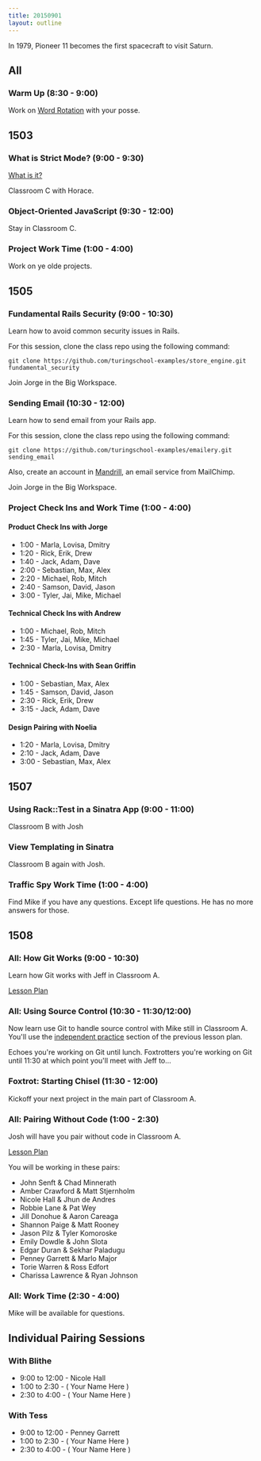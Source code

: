 ```yaml
---
title: 20150901
layout: outline
---
```


In 1979, Pioneer 11 becomes the first spacecraft to visit Saturn.

## All

### Warm Up (8:30 - 9:00)

Work on [Word Rotation](https://github.com/turingschool/thinking_in_algorithms/blob/master/challenges/word_rotation.markdown)
with your posse.


## 1503

### What is Strict Mode? (9:00 - 9:30)

[What is it?](https://developer.mozilla.org/en-US/docs/Web/JavaScript/Reference/Strict_mode)

Classroom C with Horace.

### Object-Oriented JavaScript (9:30 - 12:00)

Stay in Classroom C.

### Project Work Time (1:00 - 4:00)

Work on ye olde projects.


## 1505

### Fundamental Rails Security (9:00 - 10:30)

Learn how to avoid common security issues in Rails.

For this session, clone the class repo using the following command:

```
git clone https://github.com/turingschool-examples/store_engine.git fundamental_security
```

Join Jorge in the Big Workspace.

### Sending Email (10:30 - 12:00)

Learn how to send email from your Rails app.

For this session, clone the class repo using the following command:

```
git clone https://github.com/turingschool-examples/emailery.git sending_email
```

Also, create an account in [Mandrill](https://mandrillapp.com), an email service from MailChimp.

Join Jorge in the Big Workspace.

### Project Check Ins and Work Time (1:00 - 4:00)

#### Product Check Ins with Jorge

* 1:00 - Marla, Lovisa, Dmitry
* 1:20 - Rick, Erik, Drew
* 1:40 - Jack, Adam, Dave
* 2:00 - Sebastian, Max, Alex
* 2:20 - Michael, Rob, Mitch
* 2:40 - Samson, David, Jason
* 3:00 - Tyler, Jai, Mike, Michael

#### Technical Check Ins with Andrew

* 1:00 - Michael, Rob, Mitch
* 1:45 - Tyler, Jai, Mike, Michael
* 2:30 - Marla, Lovisa, Dmitry

#### Technical Check-Ins with Sean Griffin

* 1:00 - Sebastian, Max, Alex
* 1:45 - Samson, David, Jason
* 2:30 - Rick, Erik, Drew
* 3:15 - Jack, Adam, Dave

#### Design Pairing with Noelia

* 1:20 - Marla, Lovisa, Dmitry
* 2:10 - Jack, Adam, Dave
* 3:00 - Sebastian, Max, Alex

## 1507

### Using Rack::Test in a Sinatra App (9:00 - 11:00)

Classroom B with Josh

### View Templating in Sinatra

Classroom B again with Josh.

### Traffic Spy Work Time (1:00 - 4:00)

Find Mike if you have any questions. Except life questions. He has no more answers for those.


## 1508

### All: How Git Works (9:00 - 10:30)

Learn how Git works with Jeff in Classroom A.

[Lesson Plan](https://github.com/turingschool/lesson_plans/blob/master/ruby_01-object_oriented_programming_with_ruby/intro_to_git.markdown)

### All: Using Source Control (10:30 - 11:30/12:00)

Now learn use Git to handle source control with Mike still in Classroom A. You'll use the [independent practice](https://github.com/turingschool/lesson_plans/blob/master/ruby_01-object_oriented_programming_with_ruby/intro_to_git.markdown#independent-practice) section of the previous lesson plan.

Echoes you're working on Git until lunch. Foxtrotters you're working on Git until 11:30 at which point you'll meet with Jeff to...

### Foxtrot: Starting Chisel (11:30 - 12:00)

Kickoff your next project in the main part of Classroom A.

### All: Pairing Without Code (1:00 - 2:30)

Josh will have you pair without code in Classroom A.

[Lesson Plan](https://github.com/turingschool/lesson_plans/blob/master/ruby_01-object_oriented_programming_with_ruby/intro_to_pairing.markdown)

You will be working in these pairs:

* John Senft & Chad Minnerath
* Amber Crawford & Matt Stjernholm
* Nicole Hall & Jhun de Andres
* Robbie Lane & Pat Wey
* Jill Donohue & Aaron Careaga
* Shannon Paige & Matt Rooney
* Jason Pilz & Tyler Komoroske
* Emily Dowdle & John Slota
* Edgar Duran & Sekhar Paladugu
* Penney Garrett & Marlo Major
* Torie Warren & Ross Edfort
* Charissa Lawrence & Ryan Johnson

### All: Work Time (2:30 - 4:00)

Mike will be available for questions.

## Individual Pairing Sessions

### With Blithe

* 9:00 to 12:00 - Nicole Hall
* 1:00 to 2:30 - ( Your Name Here )
* 2:30 to 4:00 - ( Your Name Here )

### With Tess

* 9:00 to 12:00 - Penney Garrett
* 1:00 to 2:30 - ( Your Name Here )
* 2:30 to 4:00 - ( Your Name Here )
